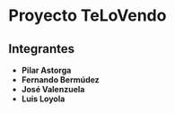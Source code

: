 # Proyecto TeLoVendo

## Integrantes

- **Pilar Astorga**
- **Fernando Bermúdez**
- **José Valenzuela**
- **Luis Loyola**
